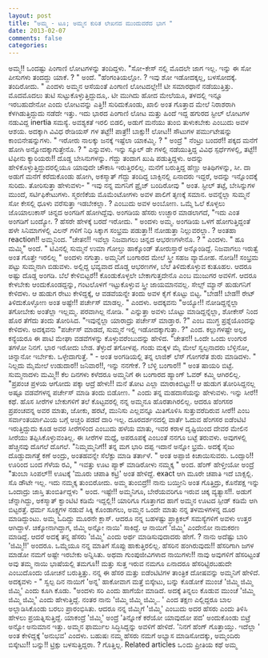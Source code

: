 ```yaml
---
layout: post
title: "ಅಮ್ಮ - ಟೂ; ಅಮ್ಮನ ಕುರಿತ ಲೇಖನದ ಮುಂದುವರೆದ ಭಾಗ "
date: 2013-02-07
comments: false
categories: 
---
```



  ಅಮ್ಮ!! ಒಂದಷ್ಟು ಪಿಂಗಾಣಿ ಲೋಟಗಳನ್ನು ತಂದಿದ್ದಳು. "ಸೋ-ಕೇಸ್ ನಲ್ಲಿ ಮೊದಲೇ ಜಾಗ ಇಲ್ಲ.  ಇನ್ನು ಈ ಸೋ ಪೀಸುಗಳು ತಂದದ್ದು ಯಾಕೆ. ? " ಅಂದೆ.   "ಹೆಂಗಂತಿಯಲ್ಲೋ. ? ಇವು ಶೋ ಇಡೋದಕ್ಕಲ್ಲ,  ಬಳಸೋದಕ್ಕೆ.  ತಂದಿರೋದು. " ಎಂದಳು   ಅಮ್ಮನ ಆಸೆಯಂತೆ ಪಿಂಗಾಣಿ ಲೋಟದಲ್ಲೇ!! ಟೀ ಸಮಾರಧಾನೆ ನಡೆಯುತ್ತಿತ್ತು.  ಮೊದಮೊದಲು ತುಟಿ ಸುಟ್ಟುಕೊಳ್ಳುತ್ತಿದ್ದುದೂ,.  ಟೀ ಮುಗಿದು ಹೋದ ಮೇಲೆಯೂ, ತಳದಲ್ಲಿ ಇನ್ನೂ ಇರಬಹುದೇನೋ ಎಂದು ಲೋಟವನ್ನು ಎತ್ತಿ!! ಸುರಿದುಕೊಂಡು, ಖಾಲಿ ಅಂತ ಗೊತ್ತಾದ ಮೇಲೆ ನಿರಾಶರಾಗಿ ಕೆಳಗಿಡುತ್ತಿದ್ದುದು ನಡೆದೇ ಇತ್ತು.  ಇದು ಭಾರದ ಪಿಂಗಾಣಿ ಲೋಟ ಮತ್ತು ಹಿಂದೆ ಇದ್ದ ಹಗುರದ ಸ್ಟೀಲ್ ಲೋಟಗಳ ನಡುವಿದ್ದ inertia ಸಮಸ್ಯೆ.    ಅವಶ್ಯಕತೆ ಇರಲಿ ಬಿಡಲಿ, ಅಡುಗೆ ಮನೆಯು ತುಂಬಿ ತುಳುಕಬೇಕು ಎಂಬುದು ಅವಳ ಆಶಯ.  ಅದಕ್ಕಾಗಿ ವಿವಿಧ ರೇಡಿಯಸ್ ಗಳ ತಟ್ಟೆ!! ಪಾತ್ರೆ!! ಬಾಕ್ಸು!! ಲೋಟ!! ಸೌಟುಗಳ  ಪರ್ಮುಟೇಷನ್ನು ಕಾಂಬಿನೇಷನ್ನುಗಳು.   " ಇರೋರು ನಾಲಕ್ಕು ಜನಕ್ಕೆ ಇಷ್ಟೆಲಾ ಯಾಕಮ್ಮಿ. ? " ಅಂದ್ರೆ   " ನೆಂಟ್ರು ಬಂದರೆ!!  ಪಕ್ಕದ ಮನೆಗೆ ಹೋಗಿ ಅನ್ನೋದಕ್ಕಾಗುತ್ತೇನೊ. ? " ಎನ್ನುವಳು.   ಇನ್ನು ಸ್ಕೂಲ್ ಡೇ ಗಳಲ್ಲಿ ನಡೆಯುತ್ತಿದ್ದ ವಿವಿಧ ಸ್ಪರ್ಧೆಗಳಲ್ಲಿ, ತಟ್ಟೆ!! ಟಿಫೀನು ಕ್ಯಾರಿಯರು!! ದೊಡ್ಡ ಬೇಸಿನುಗಳನ್ನು.  ಗೆದ್ದು ತಂದಾಗ ಖುಷಿ ಪಡುತ್ತಿದ್ದಳು.  ಅದನ್ನು ಹೇಳಿಕೊಳ್ಳುತ್ತಿದ್ದುದರಲ್ಲಿಯೂ ಯಾವುದೇ ಚೌಕಾಸಿ ಇರುತ್ತಿರಲಿಲ್ಲ.  ಮನೆಗೆ ಬರುತ್ತಿದ್ದ ಹೆಣ್ಣು ಅತಿಥಿಗಳನ್ನು,  ಸೀ. ದಾ ಅಡುಗೆ ಮನೆಗೆ ಕರೆದುಕೊಂಡು ಹೋಗಿ, ಅಕಸ್ಮಾತ್ ಗೆದ್ದು ತಂದಿದ್ದ ಬಾಕ್ಸಿನಲ್ಲಿ ಏನಾದರು ಇದ್ದರೆ, ಅದನ್ನು ಇನ್ನೊಂದಕ್ಕೆ ಸುರಿದು.  ತೋರಿಸುತ್ತಾ ಹೇಳುವಳು-  " ಇವು ನನ್ನ ಮಗನಿಗೆ ಪ್ರೈಜ್ ಬಂದಿರೋವು " ಅಂತ.   ಸ್ಟೀಲ್ ತಟ್ಟೆ, ಬೇಸಿನ್ನುಗಳ ಮುಂದೆ, ಸರ್ಟಿಫಿಕೇಟುಗಳು.  ಸ್ಮರಣಿಕೆಯ ಮೊಮೆಂಟೋಗಳು ಅವಳ ಪಾಲಿಗೆ ತೃಣಕ್ಕೆ ಸಮಾನ.  ಅವನ್ನೆಲ್ಲಾ ಸುಮ್ಮನೆ  ಸೋ ಕೇಸಲ್ಲಿ ಧೂಳು ವರೆಸುತ್ತಾ ಇಡಬೇಕಲ್ಲಾ. ? ಎಂಬುದು ಅವಳ ಅಂಬೋಣ.        ಒಮ್ಮೆ ಓಲೆ ಕೊಳ್ಳಲು ಜೊಯಾಲುಕಾಸ್ ಚಿನ್ನದ ಅಂಗಡಿಗೆ ಹೋಗಿದ್ದೆವು.  ಅಂಗಡಿಯ ಹೆಸರು ಉಚ್ಛಾರ ಮಾಡಲಾಗದೆ, "ಇದು ಎಂತ ಅಂಗಡಿಗೆ ಬಂದ್ಯೋ. ? ಹೆಸರೇ ಹೇಳಕ್ಕೆ ಬರದೆ ಇರೋದು. " ಅಂದಳು ಅಮ್ಮ.  ಅಂಗಡಿಯ ಒಳಗೆ ಹೋಗುತ್ತಿದ್ದಂತೆ ಹಳೇ ಸಿನಿಮಾಗಳಲ್ಲಿ ವಿಲನ್ ಗಳಿಗೆ ನಿಧಿ ಸಿಕ್ಕಾಗ ಸಂಭ್ರಮ ಪಡುತ್ತಾ!! ನೋಡುತ್ತಾ ನಿಲ್ಲುವರಲ್ಲಾ. ? ಅಂತಹಾ reaction!! ಅಮ್ಮನಿಂದ.   "ಚೇತನ!!  ಇವೆಲ್ಲಾ ನಿಜವಾಗಲು ಚಿನ್ನದ ಆಭರಣಗಳೇನೊ. ? " ಎಂದಳು.   " ಹೂ ಮಮ್ಮಿ"  ಅಂದೆ.   " ಟಿವಿನಲ್ಲಿ ಸುಮ್ಮನೆ ಉಮಾ ಗೋಲ್ಡು ಹಾಕ್ಕೊಂಡ್ ತೋರುಸ್ತಾರೆ ಅನ್ಕೊಂಡಿದ್ದೆ.  ನಿಜವಾಗಲು ಇರುತ್ವೆ ಅಂತ ಗೊತ್ತೇ ಇರಲಿಲ್ಲ " ಅಂದಳು ನಗುತ್ತಾ.   ಅಮ್ಮನಿಗೆ ಬಂಗಾರದ ಮೇಲೆ  ಸ್ತ್ರೀ ಸಹಜ ವ್ಯಾಮೋಹ.  ನೋಡಿ!! ಸಂಭ್ರಮ ಪಟ್ಟು ಸುಮ್ಮನಾಗಿ ಬಿಡುವಳು.  ಅಲ್ಲಿದ್ದ  ಭವ್ಯವಾದ ದೊಡ್ಡ ಆಭರಣಗಳ, ಬೆಲೆ ತಿಳಿದುಕೊಳ್ಳುವ ಕುತೂಹಲ.  ಆದರೂ ಅಷ್ಟು ದೊಡ್ಡ ಅಂಗಡಿ.  ಬೆಲೆ ಕೇಳಿಬಿಟ್ಟರೆ!! ಕೊಂಡುಕೊಳ್ಳಲೇ ಬೇಕಾಗುತ್ತದೇನೊ ಎಂಬ ಮುಜುಗರ ಅವಳಿಗೆ.  ಆದರೂ ಕೇಳಬೇಕು ಆಂದುಕೊಂಡದ್ದನ್ನು,  ಗಂಟಲೊಳಗೆ ಇಟ್ಟುಕೊಳ್ಳುವ ಸ್ತ್ರೀ ಜಾಯಮಾನವಲ್ಲ.   ಸೇಲ್ಸ್ ಮ್ಯಾನ್ ಹುಡುಗನಿಗೆ ಕೇಳಿದಳು.   ಆ ಹುಡುಗ ರೇಟು ಕೇಳಿದ್ದಕ್ಕೆ, ಆ ವಡವೆಯನ್ನೇ ತಂದು ಅವಳ ಕೈಗೆ ಕೊಟ್ಟು ಬಿಟ್ಟ.   "ಬೇಡ!! ಬೇಡ!! ರೇಟ್ ತಿಳಿದುಕೊಳ್ಳೋಣ ಅಂತ ಅಷ್ಟೇ!!  ಪರ್ಚೇಸ್ ಮಾಡಲ್ಲ. "  ಎಂದಳು.   ಅದಕ್ಕವನು  "ಅಯ್ಯೋ!! ನೋಡಿದ್ದನ್ನೆಲ್ಲಾ ತಗೋಬೇಕು ಅಂತೆಲ್ಲಾ ಇಲ್ಲಮ್ಮ.  ಪರವಾಗಿಲ್ಲ ನೋಡಿ.  "  ಎನ್ನುತ್ತಾ ಅವಳು ಬೊಟ್ಟು ಮಾಡಿದ್ದನ್ನೆಲ್ಲಾ, ಶೋಕೇಸ್ ನಿಂದ ಹೊರ ತೆಗೆದು  ತಂದು  ತೋರಿಸಿದ.    "ಇವುನ್ನೆಲ್ಲಾ ಯಾರಾದ್ರು ಪರ್ಚೇಸ್ ಮಾಡ್ತಾರ. ?" ಎಂಬ ಮುಗ್ಧ ಪ್ರಶ್ನೆಯೊಂದನ್ನು ಕೇಳಿದಳು.    ಅದಕ್ಕವನು "ಪರ್ಚೇಸ್ ಮಾಡದೆ, ಸುಮ್ಮನೆ ಇಲ್ಲಿ ಇಡೋದಕ್ಕಾಗುತ್ತಾ. ?" ಎಂದ.  ಕಲ್ಲುಗಳಷ್ಟೇ ಅಲ್ಲ, ಕನ್ಯೆಯರೂ ಈ ಪಾಟಿ ಮೇಘಾ ವಡವೆಗಳನ್ನು ಕೊಳ್ಳುವರೆಂಬುದನ್ನು ಹೇಳಿದ.      "ಚೇತನ!! ಒಂದೇ ಒಂದು ಉಂಗುರ ತಗಳೋ ನಿನಗೆ.  ಭಾರ ಇರೋದು ಬೇಡ.  ತೆಳ್ಳುದೆ ತಗೋಳಪ್ಪ.  ಗಂಡು ಮಕ್ಕಳ ಮೈ ಮೇಲೆ ಸ್ವಲ್ಪನಾದರು ಬೆಳ್ಳಿನೋ, ಚಿನ್ನಾನೋ ಇರ್ಬೇಕು.  ಒಳ್ಳೇದಾಗುತ್ತೆ.  " - ಅಂತ ಅಂಗಡಿಯಲ್ಲಿ ತನ್ನ ಲಾಜಿಕ್ ಲೆಸ್ ಗೋಗರೆತ ಶುರು ಮಾಡಿದಳು.   " ನಿಲ್ಲದು ಮೈಮೇಲೆ ಉಡುದಾರ!! ಜನಿವಾರ!!, ಇನ್ನು ನನಗೇಕೆ. ? ಬೆಳ್ಳಿ ಬಂಗಾರ!! " ಅಂತ ಷಾಯರಿ ಬಿಟ್ಟೆ.  ಸುಮ್ಮನಾದಳು ಮಮ್ಮಿ!!  ಕೆಲ ದಿನಗಳು ಕಳೆದರೂ ಅಮ್ಮನಿಗೆ ಈ ಬಂಗಾರದ ಹ್ಯಾಂಗ್ ಓವರ್ ಕಮ್ಮಿ ಆಗಿರಲಿಲ್ಲ.  "ಪ್ರಪಂಚ ಪ್ರಳಯ ಆಗೋದು ಪಕ್ಕಾ ಆದ್ರೆ ಹೇಳು!! ಮನೆ ತೋಟ ಎಲ್ಲಾ ಮಾರಾಕಿಬಿಟ್ಟು!! ಆ ಹುಡುಗ ತೋರಿಸಿದ್ದನಲ್ಲ ಅಷ್ಟೂ ವಡವೆಗಳನ್ನ ಪರ್ಚೇಸ್  ಮಾಡಿ ತಂದು ಬಿಡೋಣ.  " ಎಂದು ತನ್ನ ಮಹದಾಸೆಯನ್ನು ಹೇಳುವಳು.       ಇನ್ನು ಸೀರೆ!! ಕಥೆ.   ಹೊಸ ಸೀರೆಗಳ ಬೇಕುಗಳಿಗೆ ತಲೆ ಕೊಟ್ಟವರಲ್ಲಿ ನನ್ನ ಅಮ್ಮನೂ ಹೊರತಾಗಿರಲಿಲ್ಲ.  ಆದರೂ ಹೆಂಗಸರ ಪ್ರಪಂಚವನ್ನ ಅವರ ಮಾತು, ಜೋಕು, ಹರಟೆ, ಮುನಿಸು ಎಲ್ಲವನ್ನೂ ಮಿತಿಗೊಳಿಸಿ ಸುತ್ತುವರೆದಿರುವ ಸೀರೆ!! ಎಂಬ ಸರ್ವಾಂತರ್ಯಾಮಿಯ ಬಗ್ಗೆ ಅಚ್ಚರಿ ಪಡದೆ ದಾರಿ ಇಲ್ಲ.  ದೂರದರ್ಶನದಲ್ಲಿ  ವಾರ್ತೆ ಓದುವ ಹೆಂಗಸರ ಐಡೆಂಟಿಟಿ ಇರುತ್ತಿದ್ದುದು ಕೂಡ ಅವರ ಸೀರೆಗಳಿಂದ ಎಂಬುದು ಹಳೆಯ ಮಾತು, ಇವರ ಕರಾಳ ದೃಷ್ಟಿಯಿಂದ ದೇವರ ಮೇಲಿನ ಸೀರೆಯು ತಪ್ಪಿಸಿಕೊಳ್ಳುವಂತಿಲ್ಲ.     ಈ ಸೀರೆಗಳ ಮಧ್ಯೆ, ಅಪರೂಪಕ್ಕೆ ಎಂಬಂತೆ ನನಗೂ ಬಟ್ಟೆ ತರುವಳು.  ಅವುಗಳಲ್ಲಿ ಹೆಚ್ಚಿನವು ದೊಗಲೆ ದೊಗಲೆ.   "ನಿಮ್ಮಮ್ಮನಿಗೆ!! ತನ್ನ ಮಗ ಭಾರಿ ದಪ್ಪ ಇದಾನೆ ಅನ್ನೋ ಭ್ರಮೆ.  ಅದಕ್ಕೆ ಸೈಜು ದೊಡ್ಡುದಾಗತ್ತೆ ಕಣೆ ಅಂದ್ರು, ಅಂತಹವನ್ನೇ ಸೆಲೆಕ್ಟು ಮಾಡಿ ತರ್ತಾಳೆ.  " ಅಂತ ಅಪ್ಪಾಜಿ ಕಿಚಾಯಿಸುವರು.     ಒಂದ್ಸಾರಿ!!  ಊರಿಂದ ಬಂದ ಗೆಳೆಯ ರವಿ,  " ಇವತ್ತು ಊಟ ಪ್ಯಾಕ್ ಮಾಡಿರೋಳು ನಮ್ಮಕ್ಕ " ಅಂದ.  ಹೆಂಗ್ ಹೇಳ್ತೀಯೋ ಅಂದ್ರೆ   "ತುಂಬಾ ಸಿಂಪಲ್!! ಊಟಕ್ಕೆ 'ಮೂರು ಚಪಾತಿ ಕಟ್ರಿ' ಅಂತ ಹೇಳಿದ್ದೆ.   exact ಆಗಿ ಮೂರೇ ಚಪಾತಿ ಇದೆ ಬಾಕ್ಸಲ್ಲಿ.   ಸೊ ಡೌಟೇ ಇಲ್ಲ.  ಇದು ನಮ್ಮಕ್ಕ ತುಂಬಿರೋದು.  ಅಮ್ಮ ತುಂಬಿದ್ರೆ!! ನಾನು ಬಯ್ತೀನಿ ಅಂತ ಗೊತ್ತಿದ್ರು, ಕೊನೆಪಕ್ಷ ಇನ್ನು ಒಂದಾದ್ರು ಜಾಸ್ತಿ ತುಂಬಿರ್ತಿದ್ದಳು " ಅಂದ.   ಇಷ್ಟೇ!!  ಅಮ್ಮನಿಗೂ, ಬೇರೆಯವರಿಗೂ ಇರುವ ಚಿಕ್ಕ ವ್ಯತ್ಯಾಸ!!. ಅಡುಗೆ ಚೆನ್ನಾಗಿದ್ದು, ಅಕಸ್ಮಾತ್ ಕ್ವಾಂಟಿಟಿ  ಕಡಿಮೆ ಇದ್ದಲ್ಲಿ!! ಯಾರಿಗೂ ಗೊತ್ತಾಗದ ಹಾಗೆ ಅಮ್ಮನ ಊಟದ ಸ್ಪೀಡ್ ಕಡಿಮೆ ಆಗಿ ಬಿಟ್ಟರತ್ತೆ.      ಧರ್ಮ ಸೂಕ್ಷ್ಮಗಳ ನಡುವೆ ಸಿಕ್ಕಿ ಕೊಂಡಾಗಲು, ಅಮ್ಮನ ಒಂದೇ ಮಾತು ನನ್ನ ತಳಮಳಗಳನ್ನ ದೂರ ಮಾಡಿದ್ದುಂಟು.   ಅಮ್ಮ ಓದಿದ್ದು ಮೂರನೇ ಕ್ಲಾಸ್.  ಆದರೂ ನನ್ನ ಬಹಳಷ್ಟು ಪ್ರಾಕ್ಟಿಕಲ್ ಸಮಸ್ಯೆಗಳಿಗೆ ಅವಳು ಉತ್ತರ ಆಗಿದ್ದಾಳೆ.      ಚಿಕ್ಕೋನಾಗಿದ್ದಾಗ, ಜಿಮ್ಮಿ ಅನ್ನೋ ನಾಯಿ' ಸಾಕಿದ್ದೆ.  ಆ  ನಾಯಿಗೆ  'ಜಿಮ್ಮಿ'  ಎಂದೇನೋ ನಾಮಕರಣ ಮಾಡಿದ್ದೆ.  ಆದರೆ ಅದಕ್ಕೆ ತನ್ನ ಹೆಸರು 'ಜಿಮ್ಮಿ' ಎಂದು ಅರ್ಥ ಮಾಡಿಸುವುದಾದರು ಹೇಗೆ. ?  ನಾನು ಅದೆಷ್ಟು ಬಾರಿ 'ಜಿಮ್ಮಿ!!' ಅಂದರೂ.   ಒಮ್ಮೆಯೂ ನನ್ನ ಮಾತಿಗೆ ಸೊಪ್ಪು ಹಾಕುತ್ತಿರಲಿಲ್ಲ.    ಹೆಸರಿನ ಹಂಗಿರುವುದು!!  ಹೆಸರಿಗಾಗಿ ಜಗಳ ಮಾಡೋ ನಮಗೆ ಅಷ್ಟೇ ಇರಬೇಕು ಅನ್ನಿಸಿತು.  ಅಥವಾ ಗುಂಪುಜೀವಿಗಳಾದ ನಾಯಿಗಳು!! ನಾವು ಅವುಗಳಿಗೆ ಹೆಸರಿಟ್ಟಂತೆ ಅವು  ತಮ್ಮ ನಾಯಿ ಭಾಷೆಯಲ್ಲಿ ತಮಗೂ!! ಮತ್ತು ಸುತ್ತ ಇರುವ ನಮಗೂ ಏನಾದರೂ ಹೆಸರಿಟ್ಟಿರಬಹುದೇ ಎಂಬುದೊಂದು ಯೋಚನೆ ಬರುತ್ತಿತ್ತು.    ನನ್ನ ಈ ಹೆಸರ ಮತ್ತು ಐಡೆಂಟಿಟಿಗಳ ತಾಂತ್ರಿಕ ದೋಷವನ್ನು ಅಮ್ಮನಿಗೆ ಹೇಳಿದೆ.  ಅದಕ್ಕವಳು -   " ಸ್ವಲ್ಪ ದಿನ  ನಾಯಿಗೆ 'ಅನ್ನ' ಹಾಕೋವಾಗ ಮತ್ತೆ   ಬಿಸ್ಕೇಟು,  ಬನ್ನು ಕೊಡೋಕೆ ಮುಂಚೆ 'ಜಿಮ್ಮಿ ಜಿಮ್ಮಿ ಜಿಮ್ಮಿ' ಎಂದು ಕೂಗಿ ಕೊಡು. "ಅಂದಳು  ಸರಿ ಎಂದು ಹಾಗೆಯೇ ಮಾಡಿದೆ.  ಅದಕ್ಕೆ ತಿನ್ನಲು ಕೊಡುವ ಮುಂಚೆ 'ಜಿಮ್ಮಿ ಜಿಮ್ಮಿ ಜಿಮ್ಮಿ' ಎಂದು ಹೇಳುತ್ತಿದ್ದೆ.   ನಂತರ ನಾನು  'ಜಿಮ್ಮಿ ಜಿಮ್ಮಿ ಜಿಮ್ಮಿ.. ' ಎಂದ ತಕ್ಷಣ ಎಲ್ಲಿದ್ದರೂ ಬಾಲ ಅಲ್ಲಾಡಿಸಿಕೊಂಡು ಬರಲು ಪ್ರಾರಂಭಿಸಿತು.   ಆದರೂ ನನ್ನ ಜಿಮ್ಮಿಗೆ 'ಜಿಮ್ಮಿ' ಎಂಬುದು ಅದರ ಹೆಸರು ಎಂದು ತಿಳಿಸಿ ಹೇಳಲು ಪ್ರಯತ್ನಿಸುತ್ತಿದ್ದೆ.  ಯಾಕಂದ್ರೆ 'ಜಿಮ್ಮಿ' ಅಂದ್ರೆ 'ತಿನ್ನೋಕೆ ಕರೆಯೋ ಯಾವುದೋ ಪದ' ಅಂದುಕೊಂಡು ಬಿಟ್ರೆ ಅನ್ನೋ ಅನುಮಾನ ಇತ್ತು.    ಅಮ್ಮನ ಫಾರ್ಮುಲ ಸಿದ್ಧಿಸಿದ್ದನ್ನು ಅವಳಿಗೆ ಹೇಳಿದೆ.    'ನಿನಗೆ ಹೆಂಗ್ ಗೊತ್ತಾಯ್ತು.  ಇದೆಲ್ಲಾ  ' ಅಂತ ಕೇಳಿದ್ದಕ್ಕೆ 'ಅನುಭವ' ಎಂದಳು.    ಬಹುಷಃ ನಮ್ಮ ಹೆಸರು ನಮಗೆ ಅಭ್ಯಾಸ ಮಾಡಿಸೋದಕ್ಕು, ಅಮ್ಮಂದಿರು ಬಿಸ್ಕೇಟು!! ಬನ್ನು!!   ಟ್ರಿಕ್ಸು ಬಳಸುತ್ತಿದ್ದರಾ. ? ಗೊತ್ತಿಲ್ಲ.                            Related articles       ಒ೦ದು ಪ್ರೀತಿಯ ಕಥೆ  ಅಮ್ಮ
